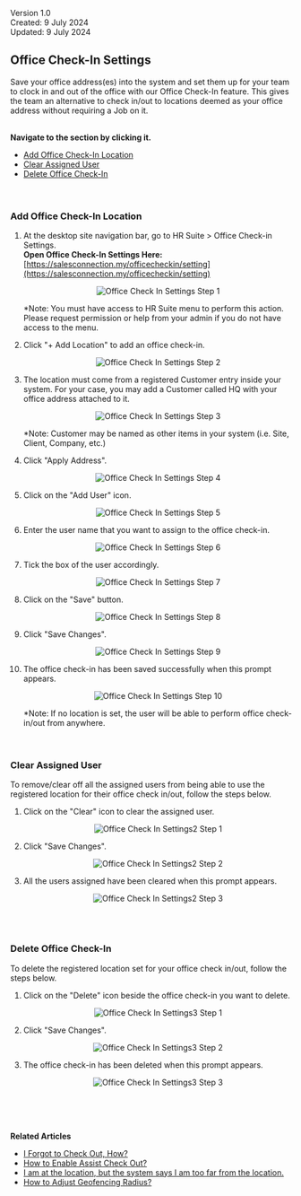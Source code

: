 Version 1.0<br>
Created: 9 July 2024<br>
Updated: 9 July 2024<br>
## Office Check-In Settings

Save your office address(es) into the system and set them up for your team to clock in and out of the office with our Office Check-In feature. This gives the team an alternative to check in/out to locations deemed as your office address without requiring a Job on it.<br><br>

**Navigate to the section by clicking it.**<br>

- [Add Office Check-In Location](#section1)<br>
- [Clear Assigned User](#section2)<br>
- [Delete Office Check-In](#section3)
<br><br><br>

<a id="section1"></a>

### Add Office Check-In Location

1. At the desktop site navigation bar, go to HR Suite > Office Check-in Settings.<br>
   **Open Office Check-In Settings Here:** [https://salesconnection.my/officecheckin/setting](https://salesconnection.my/officecheckin/setting)<br>

   <p align="center">
      <img src="img/Office_Check_In_Settings_Step_1.png" alt="Office Check In Settings Step 1">
   </p>
     
   *Note: You must have access to HR Suite menu to perform this action. Please request permission or help from your admin if you do not have access to the menu.<br>
   
2. Click "+ Add Location" to add an office check-in.

   <p align="center">
      <img src="img/Office_Check_In_Settings_Step_2.png" alt="Office Check In Settings Step 2">
   </p>
  
3. The location must come from a registered Customer entry inside your system. For your case, you may add a Customer called HQ with your office address attached to it.

   <p align="center">
      <img src="img/Office_Check_In_Settings_Step_3.png" alt="Office Check In Settings Step 3">
   </p>

   *Note: Customer may be named as other items in your system (i.e. Site, Client, Company, etc.)<br>
  
4. Click "Apply Address".

   <p align="center">
      <img src="img/Office_Check_In_Settings_Step_4.png" alt="Office Check In Settings Step 4">
   </p>
  
5. Click on the "Add User" icon.

   <p align="center">
      <img src="img/Office_Check_In_Settings_Step_5.png" alt="Office Check In Settings Step 5">
   </p>
  
6. Enter the user name that you want to assign to the office check-in.

   <p align="center">
      <img src="img/Office_Check_In_Settings_Step_6.png" alt="Office Check In Settings Step 6">
   </p>
  
7. Tick the box of the user accordingly.

   <p align="center">
      <img src="img/Office_Check_In_Settings_Step_7.png" alt="Office Check In Settings Step 7">
   </p>
  
8. Click on the "Save" button.

   <p align="center">
      <img src="img/Office_Check_In_Settings_Step_8.png" alt="Office Check In Settings Step 8">
   </p>
  
9. Click "Save Changes".

   <p align="center">
      <img src="img/Office_Check_In_Settings_Step_9.png" alt="Office Check In Settings Step 9">
   </p>
  
10. The office check-in has been saved successfully when this prompt appears.

    <p align="center">
       <img src="img/Office_Check_In_Settings_Step_10.png" alt="Office Check In Settings Step 10">
    </p>

    *Note: If no location is set, the user will be able to perform office check-in/out from anywhere.<br>
    <br><br>

<a id="section2"></a>

### Clear Assigned User
To remove/clear off all the assigned users from being able to use the registered location for their office check in/out, follow the steps below.<br>
1. Click on the "Clear" icon to clear the assigned user.

   <p align="center">
      <img src="img2/Office_Check_In_Settings2_Step_1.png" alt="Office Check In Settings2 Step 1">
   </p>
  
2. Click "Save Changes".

   <p align="center">
      <img src="img2/Office_Check_In_Settings2_Step_2.png" alt="Office Check In Settings2 Step 2">
   </p>
  
3. All the users assigned have been cleared when this prompt appears.

   <p align="center">
      <img src="img2/Office_Check_In_Settings2_Step_3.png" alt="Office Check In Settings2 Step 3">
   </p>
   <br><br>

<a id="section3"></a>

### Delete Office Check-In
To delete the registered location set for your office check in/out, follow the steps below.<br>

1. Click on the "Delete" icon beside the office check-in you want to delete.

   <p align="center">
      <img src="img2/Office_Check_In_Settings3_Step_1.png" alt="Office Check In Settings3 Step 1">
   </p>
  
2. Click "Save Changes".

   <p align="center">
      <img src="img2/Office_Check_In_Settings3_Step_2.png" alt="Office Check In Settings3 Step 2">
   </p>
  
3. The office check-in has been deleted when this prompt appears.

   <p align="center">
      <img src="img2/Office_Check_In_Settings3_Step_3.png" alt="Office Check In Settings3 Step 3">
   </p>  
   <br><br><br>

**Related Articles**
- [I Forgot to Check Out, How?](Assist_Check_Out.md)
- [How to Enable Assist Check Out?](Enable_Assist_Check_Out.md)
- [I am at the location, but the system says I am too far from the location.](Check_In_Address.md)
- [How to Adjust Geofencing Radius?](Adjust_Geofencing_Radius.md)
